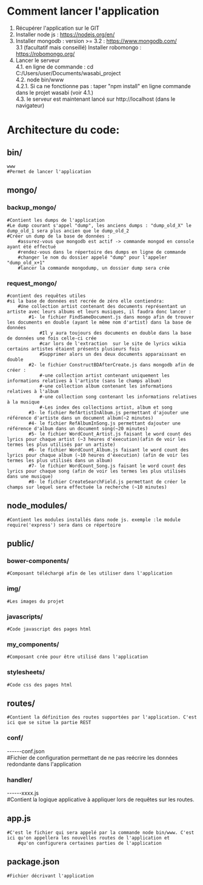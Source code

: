 
Comment lancer l'application
=======
1. Récupérer l'application sur le GIT
2. Installer node js : https://nodejs.org/en/
3. Installer mongodb : version >= 3.2 : https://www.mongodb.com/  
	3.1 (facultatif mais conseillé) Installer robomongo : https://robomongo.org/
4. Lancer le serveur  
	4.1. en ligne de commande : cd C:/Users/user/Documents/wasabi_project  
	4.2. node bin/www  
		4.2.1. Si ca ne fonctionne pas : taper "npm install" en ligne commande dans le projet wasabi (voir 4.1.)  
	4.3. le serveur est maintenant lancé sur http://localhost (dans le navigateur)  


Architecture du code:
=======
bin/
-----------
	www  
	#Permet de lancer l'application  

mongo/
-----------
### backup_mongo/  
	#Contient les dumps de l'application  
	#Le dump courant s'appel "dump", les anciens dumps : "dump_old_X" le dump_old_1 sera plus ancien que le dump_old_2  
	#Créer un dump de la base de données :   
		#assurez-vous que mongodb est actif -> commande mongod en console ayant été effectué  
		#rendez-vous dans le répertoire des dumps en ligne de commande   
		#changer le nom du dossier appelé "dump" pour l'appeler "dump_old_x+1"  
		#lancer la commande mongodump, un dossier dump sera crée  
### request_mongo/  
	#contient des requêtes utiles  
	#si la base de données est recrée de zéro elle contiendra:  
		#Une collection artist contenant des documents représentant un artiste avec leurs albums et leurs musiques, il faudra donc lancer :  
			#1- le fichier FindSameDocument.js dans mongo afin de trouver les documents en double (ayant le même nom d'artist) dans la base de données  
				#Il y aura toujours des documents en double dans la base de données une fois celle-ci crée  
				#car lors de l'extraction  sur le site de lyrics wikia certains artistes étaient présents plusieurs fois  
				#Supprimer alors un des deux documents apparaissant en double  
			#2- le fichier ConstructBDAfterCreate.js dans mongodb afin de créer :   
				#-une collection artist contenant uniquement les informations relatives à l'artiste (sans le champs album)  
				#-une collection album contenant les informations relatives à l'album  
				#-une collection song contenant les informations relatives à la musique  
				#-Les index des collections artist, album et song  
            #3- le fichier RefArtistInAlbum.js permettant d'ajouter une référence d'artiste dans un document album(~2 minutes)  
			#4- le fichier RefAlbumInSong.js permettant dajouter une référence d'album dans un document song(~20 minutes) 
			#5- le fichier WordCount_Artist.js faisant le word count des lyrics pour chaque artist (~3 heures d'éxecution)(afin de voir les termes les plus utilisés par un artiste)  
			#6- le fichier WordCount_Album.js faisant le word count des lyrics pour chaque album (~10 heures d'éxecution) (afin de voir les termes les plus utilisés dans un album)  
			#7- le fichier WordCount_Song.js faisant le word count des lyrics pour chaque song (afin de voir les termes les plus utilisés dans une musique)   
			#8- le fichier CreateSearchField.js permettant de créer le champs sur lequel sera effectuée la recherche (~10 minutes)  

node_modules/
-----------
	#Contient les modules installés dans node js. exemple :le module require('express') sera dans ce répertoire  



public/
-----------
### bower-components/  
	#Composant téléchargé afin de les utiliser dans l'application  
### img/  
	#Les images du projet  
### javascripts/ 
	#Code javascript des pages html  
### my_components/  
	#Composant crée pour être utilisé dans l'application  
### stylesheets/  
	#Code css des pages html  



routes/
-----------
	#Contient la définition des routes supportées par l'application. C'est ici que se situe la partie REST  
### conf/  
------conf.json  
	#Fichier de configuration permettant  de ne pas reécrire les données redondante dans l'application  
### handler/  
------xxxx.js  
	#Contient la logique applicative à appliquer lors de requêtes sur les routes.   



app.js
-----------
	#C'est le fichier qui sera appelé par la commande node bin/www. C'est ici qu'on appellera les nouvelles routes de l'application et   
        #qu'on configurera certaines parties de l'application  



package.json
-----------
	#Fichier décrivant l'application  



